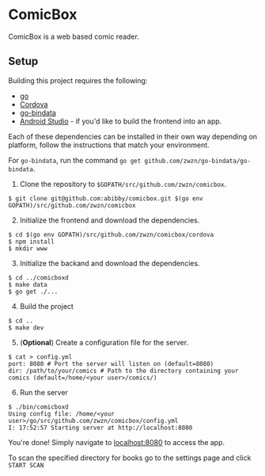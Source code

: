 # ComicBox

ComicBox is a web based comic reader.

## Setup

Building this project requires the following:
 * [go](https://golang.org/)
 * [Cordova](https://cordova.apache.org/)
 * [go-bindata](https://github.com/zwzn/go-bindata)
 * [Android Studio](https://developer.android.com/studio/) - if you'd like to build the frontend into an app.

Each of these dependencies can be installed in their own way depending on platform, follow the instructions that match your environment.

For `go-bindata`, run the command `go get github.com/zwzn/go-bindata/go-bindata`.


1. Clone the repository to `$GOPATH/src/github.com/zwzn/comicbox`.
```
$ git clone git@github.com:abibby/comicbox.git $(go env GOPATH)/src/github.com/zwzn/comicbox
```

2. Initialize the frontend and download the dependencies.
```
$ cd $(go env GOPATH)/src/github.com/zwzn/comicbox/cordova
$ npm install
$ mkdir www
```

3. Initialize the backand and download the dependencies.
```
$ cd ../comicboxd
$ make data
$ go get ./...
```

4. Build the project
```
$ cd ..
$ make dev
```

5. (**Optional**) Create a configuration file for the server.
```
$ cat > config.yml
port: 8080 # Port the server will listen on (default=8080)
dir: /path/to/your/comics # Path to the directory containing your comics (default=/home/<your user>/comics/)
```

6. Run the server
```
$ ./bin/comicboxd
Using config file: /home/<your user>/go/src/github.com/zwzn/comicbox/config.yml
I: 17:52:57 Starting server at http://localhost:8080
```

You're done! Simply navigate to [localhost:8080](localhost:8080) to access the app.

To scan the specified directory for books go to the settings page and click `START SCAN`
